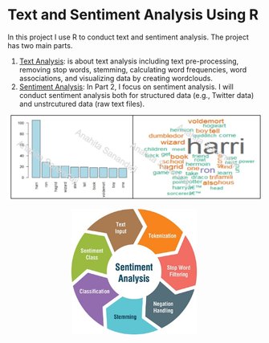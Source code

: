# Text and Sentiment Analysis Using R
In this project I use R to conduct text and sentiment analysis. The project has two main parts. 
1. [Text Analysis](https://github.com/AnahitaS/Text_sentiment_analysis_R/tree/main/Text_Analysis): is about text analysis including text pre-processing, removing stop words, stemming, calculating word frequencies, word associations, and visualizing data by creating wordclouds.
2. [Sentiment Analysis](https://github.com/AnahitaS/Text_sentiment_analysis_R/tree/main/Sentiment_Analysis): In Part 2, I focus on sentiment analysis. I will conduct sentiment analysis both for structured data (e.g., Twitter data) and unstrcutured data (raw text files).

<p align="center">
  <img src="https://github.com/AnahitaS/Text_sentiment_analysis_R/blob/main/images/01_WC.jpg" alt="WordCloud" width="600"/>
</p>

<p align="center">
  <img src="https://github.com/AnahitaS/Text_sentiment_analysis_R/blob/main/images/02_SA.jpg" alt="Sentiment Analysis Steps" width="250"/>
</p>


